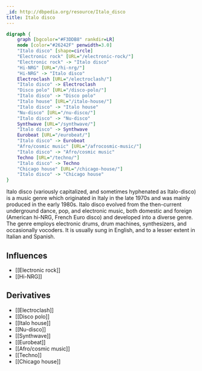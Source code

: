 ```yaml
---
_id: http://dbpedia.org/resource/Italo_disco
title: Italo disco
---
```


```dot
digraph {
	graph [bgcolor="#F3DDB8" rankdir=LR]
	node [color="#26242F" penwidth=3.0]
	"Italo disco" [shape=circle]
	"Electronic rock" [URL="/electronic-rock/"]
	"Electronic rock" -> "Italo disco"
	"Hi-NRG" [URL="/hi-nrg/"]
	"Hi-NRG" -> "Italo disco"
	Electroclash [URL="/electroclash/"]
	"Italo disco" -> Electroclash
	"Disco polo" [URL="/disco-polo/"]
	"Italo disco" -> "Disco polo"
	"Italo house" [URL="/italo-house/"]
	"Italo disco" -> "Italo house"
	"Nu-disco" [URL="/nu-disco/"]
	"Italo disco" -> "Nu-disco"
	Synthwave [URL="/synthwave/"]
	"Italo disco" -> Synthwave
	Eurobeat [URL="/eurobeat/"]
	"Italo disco" -> Eurobeat
	"Afro/cosmic music" [URL="/afrocosmic-music/"]
	"Italo disco" -> "Afro/cosmic music"
	Techno [URL="/techno/"]
	"Italo disco" -> Techno
	"Chicago house" [URL="/chicago-house/"]
	"Italo disco" -> "Chicago house"
}
```

Italo disco (variously capitalized, and sometimes hyphenated as Italo-disco) is a music genre which originated in Italy in the late 1970s and was mainly produced in the early 1980s. Italo disco evolved from the then-current underground dance, pop, and electronic music, both domestic and foreign (American hi-NRG, French Euro disco) and developed into a diverse genre. The genre employs electronic drums, drum machines, synthesizers, and occasionally vocoders. It is usually sung in English, and to a lesser extent in Italian and Spanish.

## Influences

- [[Electronic rock]]
- [[Hi-NRG]]

## Derivatives

- [[Electroclash]]
- [[Disco polo]]
- [[Italo house]]
- [[Nu-disco]]
- [[Synthwave]]
- [[Eurobeat]]
- [[Afro/cosmic music]]
- [[Techno]]
- [[Chicago house]]
